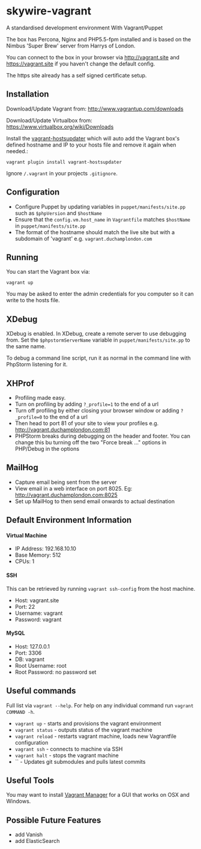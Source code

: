 # skywire-vagrant

A standardised development environment With Vagrant/Puppet

The box has Percona, Nginx and PHP5.5-fpm installed and is based on the Nimbus 'Super Brew' server from Harrys of London.

You can connect to the box in your browser via http://vagrant.site and https://vagrant.site if you haven't change the default config.

The https site already has a self signed certificate setup.

## Installation

Download/Update Vagrant from: http://www.vagrantup.com/downloads

Download/Update Virtualbox from: https://www.virtualbox.org/wiki/Downloads

Install the [vagrant-hostsupdater](https://github.com/cogitatio/vagrant-hostsupdater) which will auto add the Vagrant box's defined hostname and IP to your hosts file and remove it again when needed.:

`vagrant plugin install vagrant-hostsupdater`

Ignore `/.vagrant` in your projects `.gitignore`.

## Configuration

* Configure Puppet by updating variables in `puppet/manifests/site.pp` such as `$phpVersion` and `$hostName`
* Ensure that the `config.vm.host_name` in `Vagrantfile` matches `$hostName` in `puppet/manifests/site.pp`
* The format of the hostname should match the live site but with a subdomain of 'vagrant' e.g. `vagrant.duchamplondon.com`

## Running

You can start the Vagrant box via:

`vagrant up`

You may be asked to enter the admin credentials for you computer so it can write to the hosts file.

## XDebug

XDebug is enabled. In XDebug, create a remote server to use debugging from. Set the `$phpstormServerName` variable in `puppet/manifests/site.pp` to the same name.

To debug a command line script, run it as normal in the command line with PhpStorm listening for it.

## XHProf

* Profiling made easy.
* Turn on profiling by adding `?_profile=1` to the end of a url
* Turn off profiling by either closing your browser window or adding `?_profile=0` to the end of a url
* Then head to port 81 of your site to view your profiles e.g. http://vagrant.duchamplondon.com:81
* PHPStorm breaks during debugging on the header and footer. You can change this bu turning off the two "Force break ..." options in PHP/Debug in the options

## MailHog

* Capture email being sent from the server
* View email in a web interface on port 8025. Eg: http://vagrant.duchamplondon.com:8025
* Set up MailHog to then send email onwards to actual destination

## Default Environment Information

####  Virtual Machine

* IP Address: 192.168.10.10
* Base Memory: 512
* CPUs: 1

#### SSH

This can be retrieved by running `vagrant ssh-config` from the host machine.

* Host: vagrant.site
* Port: 22
* Username: vagrant
* Password: vagrant

#### MySQL

* Host: 127.0.0.1
* Port: 3306
* DB: vagrant
* Root Username: root
* Root Password: no password set

## Useful commands

Full list via `vagrant --help`. For help on any individual command run `vagrant COMMAND -h`.

* `vagrant up` - starts and provisions the vagrant environment
* `vagrant status` - outputs status of the vagrant machine
* `vagrant reload` - restarts vagrant machine, loads new Vagrantfile configuration
* `vagrant ssh` - connects to machine via SSH
* `vagrant halt` - stops the vagrant machine
* `` - Updates git submodules and pulls latest commits

## Useful Tools

You may want to install [Vagrant Manager](http://vagrantmanager.com/) for a GUI that works on OSX and Windows.

## Possible Future Features

* add Vanish
* add ElasticSearch
